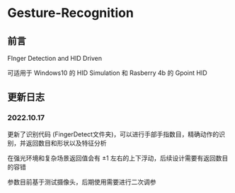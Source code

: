 # Gesture-Recognition

## 前言

FInger Detection and HID Driven

可适用于 Windows10 的 HID Simulation 和 Rasberry 4b 的 Gpoint HID

## 更新日志

### 2022.10.17

更新了识别代码 (FingerDetect文件夹)，可以进行手部手指数目，精确动作的识别，并返回数目和形状以及特征分析

在强光环境和复杂场景返回值会有 ±1 左右的上下浮动，后续设计需要有返回数目的容错

参数目前基于测试摄像头，后期使用需要进行二次调参

<!--
### 2022.10.22

根据学生创新中心通知，开题项目改为报告结课，并不需要实物

因此本项目的舵机代码与hid代码因缺少实物无法调试，不再上传。-->

<!-- 可能不会再上传了.. -->

<!--
项目因为疫情不断耽搁，课程延误到第二学期最终决定报告结课。

本项目最终实现基于树莓派的手势识别HID控制，与最初预设的 `HID + 舵机控制` 有一定距离。

无论如何，至此项目正式完结。-->

<!-- 后续可能会上传hid的配置代码和简单的舵机驱动代码

不过好在最核心的手势识别代码已经上传，后续如果像根据此项目进行二次开发应该也会比较简单

只是具体的调控应该是不会进行了，毕竟报告不需要实物

这下真的咕咕了... -->


